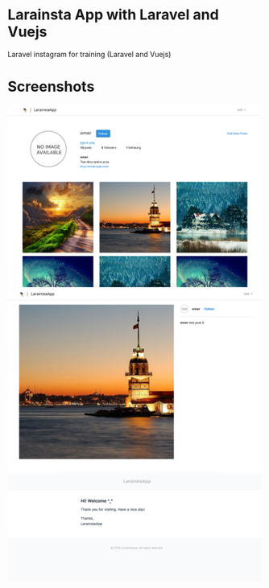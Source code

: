 # Larainsta App with Laravel and Vuejs

Laravel instagram for training (Laravel and Vuejs)

# Screenshots

![](screenshots/profile.png)
![](screenshots/post.png)
![](screenshots/mail.png)